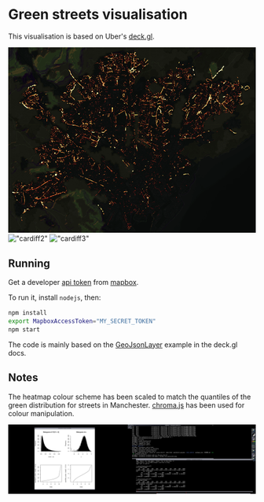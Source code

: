 # Green streets visualisation

This visualisation is based on Uber's [deck.gl](http://deck.gl).

!["cardiff1"](stuff/cardiff.png)
!["cardiff2"](stuff/cardif1.png)
!["cardiff3"](stuff/cardif2.png)

## Running

Get a developer [api token](https://www.mapbox.com/help/how-access-tokens-work/) 
from [mapbox](https://www.mapbox.com/).

To run it, install `nodejs`, then:

```bash
npm install
export MapboxAccessToken="MY_SECRET_TOKEN"
npm start
```

The code is mainly based on the 
[GeoJsonLayer](https://github.com/uber/deck.gl/blob/master/docs/layers/geojson-layer.md)
example in the deck.gl docs.

## Notes

The heatmap colour scheme has been scaled to match the quantiles of the green 
distribution for streets in Manchester. 
[chroma.js](https://github.com/gka/chroma.js/) has been used for colour 
manipulation.

!["green distribution"](stuff/green_dist.png)


